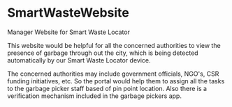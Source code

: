 # SmartWasteWebsite
Manager Website for Smart Waste Locator

This website would be helpful for all the concerned authorities to view the presence of garbage through out the city, which is being detected automatically by our Smart Waste Locator device.

The concerned authorities may include government officials, NGO's, CSR funding initiatives, etc. So the portal would help them to assign all the tasks to the garbage picker staff based of pin point location. Also there is a verification mechanism included in the garbage pickers app.

